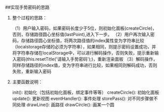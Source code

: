 ##实现手势密码的思路

1. 整个过程的思路：

	（1）用户输入密码，如果密码长度少于5位，则初始化面板(createCircle)，否则，存储路径圆心坐标值(lastPoint),进入下一步。
	（2）用户再次输入密码，存储路径圆心坐标值，将两次路径值的index属性变为字符串比较（localstorage存储的必须为字符串），如果相同，则提示密码设置成功，并将字符串存储在localStorage中，可以进行解码操作，否则失败，提示重新输入密码(this.resetTitle('请输入手势密码');)，重新渲染面板
	（3）解码操作，同样存储路径的index值，变为字符串进行比较，如果相同则解码成功，否则失败，重新输入密码

2. 主要函数说明：

	init(): 初始化（包括初始化面板，绑定事件等等）
	createCircle(): 初始化面板
	update(): 更新视图
	eventHandler(): 事件处理
	storePass(): 对不同步骤做不同处理
	drawLine(): 画路径
	drawCircle(): 画某一个圆